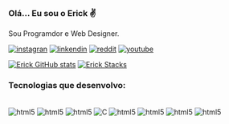 ### Olá... Eu sou o Erick ✌️
Sou Programdor e Web Designer.

[![instagran](https://img.shields.io/badge/Instagram-E4405F?style=for-the-badge&logo=instagram&logoColor=white)](https://instagram.com/oerickoalves) [![linkendin](https://img.shields.io/badge/LinkedIn-0077B5?style=for-the-badge&logo=linkedin&logoColor=white)]() [![reddit](https://img.shields.io/badge/Reddit-FF4500?style=for-the-badge&logo=reddit&logoColor=white)]()
 [![youtube](https://img.shields.io/badge/YouTube-FF0000?style=for-the-badge&logo=youtube&logoColor=white)]()

[![Erick GitHub stats](https://github-readme-stats.vercel.app/api?username=oerickalves&theme=blue-green)]()
[![Erick Stacks](https://github-readme-stats.vercel.app/api/top-langs/?username=oerickalves&theme=blue-green)]()

### Tecnologias que desenvolvo:

<div style="display: inline_block"></br>
<img align="center" alt="html5" src="https://img.shields.io/badge/HTML5-E34F26?style=for-the-badge&logo=html5&logoColor=white"/>
<img align="center" alt="html5" src="https://img.shields.io/badge/JavaScript-F7DF1E?style=for-the-badge&logo=javascript&logoColor=black"/>
<img align="center" alt="html5" src="https://img.shields.io/badge/CSS3-1572B6?style=for-the-badge&logo=css3&logoColor=white"/>
<img align="center" alt="C" src="https://img.shields.io/badge/C-00599C?style=for-the-badge&logo=c&logoColor=white" />
<img align="center" alt="html5" src="https://img.shields.io/badge/C%2B%2B-00599C?style=for-the-badge&logo=c%2B%2B&logoColor=white"/>
<img align="center" alt="html5" src="https://img.shields.io/badge/Rust-000000?style=for-the-badge&logo=rust&logoColor=white"/>
<img align="center" alt="html5" src="https://img.shields.io/badge/Python-14354C?style=for-the-badge&logo=python&logoColor=white"/>
<img align="center" alt="html5" src="https://img.shields.io/badge/PHP-777BB4?style=for-the-badge&logo=php&logoColor=white"/>
</div>
</br>

  
